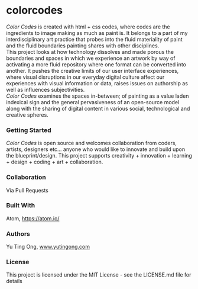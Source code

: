 # colorcodes
<p>
<i>Color Codes</i> is created with html + css codes, where codes are the ingredients to image making as much as paint is.
It belongs to a part of my interdisciplinary art practice that probes into the fluid materiality of paint and the fluid boundaries painting shares with other disciplines.
<br  />
This project looks at how technology dissolves and made porous the boundaries and spaces in which we experience an artwork by way of activating a more fluid repository where one format can be converted into another.
It pushes the creative limits of our user interface experiences, where visual disruptions in our everyday digital culture affect our experiences with visual information or data, raises issues on authorship as well as influences subjectivities.
<br  />
<i>Color Codes</i> examines the spaces in-between; of painting as a value laden indexical sign and the general pervasiveness of an open-source model along with the sharing of digital content in various social, technological and creative spheres. </p>

<h3>Getting Started</h3>

<i>Color Codes</i> is open source and welcomes collaboration from coders, artists, designers etc... anyone who would like to innovate and build upon the blueprint/design.
This project supports creativity + innovation + learning + design + coding + art + collaboration.
<h3>Collaboration</h3>

<p>Via Pull Requests</p>

<h3>Built With</h3>

Atom, https://atom.io/


<h3>Authors</h3>

Yu Ting Ong, www.yutingong.com

<h3>License</h3>

This project is licensed under the MIT License - see the LICENSE.md file for details
